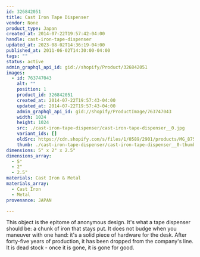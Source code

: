 ```yaml
---
id: 326842051
title: Cast Iron Tape Dispenser
vendor: None
product_type: Japan
created_at: 2014-07-22T19:57:42-04:00
handle: cast-iron-tape-dispenser
updated_at: 2023-08-02T14:36:19-04:00
published_at: 2011-06-02T14:30:00-04:00
tags: ""
status: active
admin_graphql_api_id: gid://shopify/Product/326842051
images:
  - id: 763747043
    alt: ""
    position: 1
    product_id: 326842051
    created_at: 2014-07-22T19:57:43-04:00
    updated_at: 2014-07-22T19:57:43-04:00
    admin_graphql_api_id: gid://shopify/ProductImage/763747043
    width: 1024
    height: 1024
    src: ./cast-iron-tape-dispenser/cast-iron-tape-dispenser__0.jpg
    variant_ids: []
    oldSrc: https://cdn.shopify.com/s/files/1/0589/2901/products/MG_8753.jpeg?v=1406073463
    thumb: ./cast-iron-tape-dispenser/cast-iron-tape-dispenser__0-thumb.jpg
dimensions: 5" x 2" x 2.5"
dimensions_array:
  - 5"
  - 2"
  - 2.5"
materials: Cast Iron & Metal
materials_array:
  - Cast Iron
  - Metal
provenance: JAPAN

---
```


This object is the epitome of anonymous design. It's what a tape dispenser should be: a chunk of iron that stays put. It does not budge when you maneuver with one hand: it's a solid piece of hardware for the desk. After forty-five years of production, it has been dropped from the company's line. It is dead stock - once it is gone, it is gone for good.